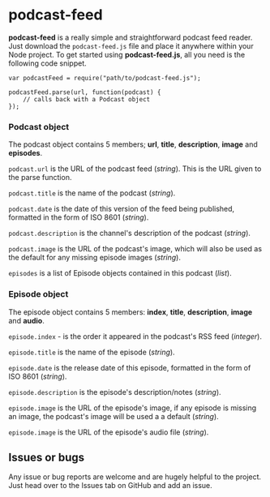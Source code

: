 # podcast-feed

**podcast-feed** is a really simple and straightforward podcast feed reader. Just download the `podcast-feed.js` file and place it anywhere within your Node project. To get started using **podcast-feed.js**, all you need is the following code snippet.

```
var podcastFeed = require("path/to/podcast-feed.js");

podcastFeed.parse(url, function(podcast) {
	// calls back with a Podcast object
});

```

### Podcast object
The podcast object contains 5 members; **url**, **title**, **description**, **image** and **episodes**.

`podcast.url` is the URL of the podcast feed (*string*). This is the URL given to the parse function.

`podcast.title` is the name of the podcast (*string*).

`podcast.date` is the date of this version of the feed being published, formatted in the form of ISO 8601 (*string*).

`podcast.description` is the channel's description of the podcast (*string*).

`podcast.image` is the URL of the podcast's image, which will also be used as the default for any missing episode images (*string*).

`episodes` is a list of Episode objects contained in this podcast (*list*).


### Episode object
The episode object contains 5 members: **index**, **title**, **description**, **image** and **audio**.

`episode.index` - is the order it appeared in the podcast's RSS feed (*integer*).

`episode.title` is the name of the episode (*string*).

`episode.date` is the release date of this episode, formatted in the form of ISO 8601 (*string*).

`episode.description` is the episode's description/notes (*string*).

`episode.image` is the URL of the episode's image, if any episode is missing an image, the podcast's image will be used a a default (*string*).

`episode.image` is the URL of the episode's audio file (*string*).

## Issues or bugs

Any issue or bug reports are welcome and are hugely helpful to the project. Just head over to the Issues tab on GitHub and add an issue.
